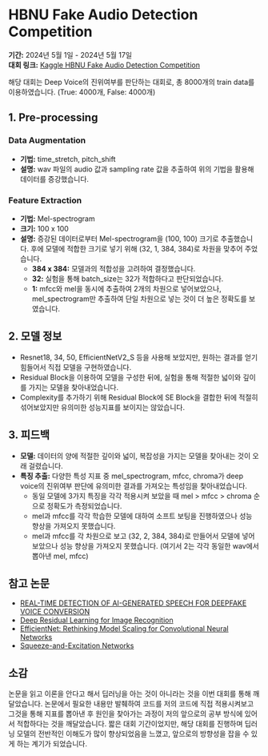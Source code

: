 # HBNU Fake Audio Detection Competition

**기간:** 2024년 5월 1일 - 2024년 5월 17일  
**대회 링크:** [Kaggle HBNU Fake Audio Detection Competition](https://www.kaggle.com/competitions/hbnu-fake-audio-detection-competition/submissions)

해당 대회는 Deep Voice의 진위여부를 판단하는 대회로, 총 8000개의 train data를 이용하였습니다. (True: 4000개, False: 4000개)

## 1. Pre-processing

### Data Augmentation
- **기법:** time_stretch, pitch_shift
- **설명:** wav 파일의 audio 값과 sampling rate 값을 추출하여 위의 기법을 활용해 데이터를 증강했습니다.

### Feature Extraction
- **기법:** Mel-spectrogram
- **크기:** 100 x 100
- **설명:** 증강된 데이터로부터 Mel-spectrogram을 (100, 100) 크기로 추출했습니다. 후에 모델에 적합한 크기로 넣기 위해 (32, 1, 384, 384)로 차원을 맞추어 주었습니다.
  - **384 x 384:** 모델과의 적합성을 고려하여 결정했습니다.
  - **32:** 실험을 통해 batch_size는 32가 적합하다고 판단되었습니다.
  - **1:** mfcc와 mel을 동시에 추출하여 2개의 차원으로 넣어보았으나, mel_spectrogram만 추출하여 단일 차원으로 넣는 것이 더 높은 정확도를 보였습니다.

## 2. 모델 정보
- Resnet18, 34, 50, EfficientNetV2_S 등을 사용해 보았지만, 원하는 결과를 얻기 힘들어서 직접 모델을 구현하였습니다.
- Residual Block을 이용하여 모델을 구성한 뒤에, 실험을 통해 적절한 넓이와 깊이를 가지는 모델을 찾아내었습니다.
- Complexity를 추가하기 위해 Residual Block에 SE Block을 결합한 뒤에 적절히 섞어보았지만 유의미한 성능지표를 보이지는 않았습니다.

## 3. 피드백
- **모델:** 데이터의 양에 적절한 깊이와 넓이, 복잡성을 가지는 모델을 찾아내는 것이 오래 걸렸습니다.
- **특징 추출:** 다양한 특성 지표 중 mel_spectrogram, mfcc, chroma가 deep voice의 진위여부 판단에 유의미한 결과를 가져오는 특성임을 찾아내었습니다.
  - 동일 모델에 3가지 특징을 각각 적용시켜 보았을 때 mel > mfcc > chroma 순으로 정확도가 측정되었습니다.
  - mel과 mfcc를 각각 학습한 모델에 대하여 소프트 보팅을 진행하였으나 성능 향상을 가져오지 못했습니다.
  - mel과 mfcc를 각 차원으로 보고 (32, 2, 384, 384)로 만들어서 모델에 넣어보았으나 성능 향상을 가져오지 못했습니다. (여기서 2는 각각 동일한 wav에서 뽑아낸 mel, mfcc)

## 참고 논문
- [REAL-TIME DETECTION OF AI-GENERATED SPEECH FOR DEEPFAKE VOICE CONVERSION](https://arxiv.org/pdf/2308.12734)
- [Deep Residual Learning for Image Recognition](https://arxiv.org/pdf/1512.03385)
- [EfficientNet: Rethinking Model Scaling for Convolutional Neural Networks](https://arxiv.org/pdf/1905.11946)
- [Squeeze-and-Excitation Networks](https://arxiv.org/pdf/1709.01507)

## 소감
논문을 읽고 이론을 안다고 해서 딥러닝을 아는 것이 아니라는 것을 이번 대회를 통해 깨달았습니다. 논문에서 필요한 내용만 발췌하여 코드를 저의 코드에 직접 적용시켜보고 그것을 통해 지표를 뽑아낸 후 원인을 찾아가는 과정이 저의 앞으로의 공부 방식에 있어서 적합하다는 것을 깨달았습니다. 짧은 대회 기간이었지만, 해당 대회를 진행하며 딥러닝 모델의 전반적인 이해도가 많이 향상되었음을 느꼈고, 앞으로의 방향성을 잡을 수 있게 하는 계기가 되었습니다.
